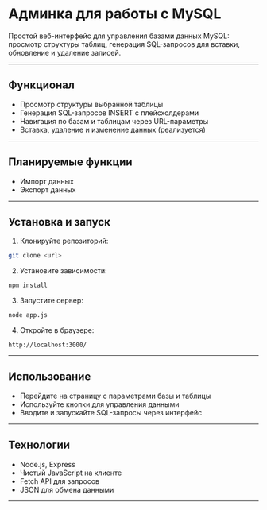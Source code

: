 # Админка для работы с MySQL

Простой веб-интерфейс для управления базами данных MySQL: просмотр структуры таблиц, генерация SQL-запросов для вставки, обновление и удаление записей.

---

## Функционал

- Просмотр структуры выбранной таблицы  
- Генерация SQL-запросов INSERT с плейсхолдерами  
- Навигация по базам и таблицам через URL-параметры  
- Вставка, удаление и изменение данных (реализуется)

---

## Планируемые функции

- Импорт данных  
- Экспорт данных  

---

## Установка и запуск

1. Клонируйте репозиторий:  
```bash
git clone <url>
```

2. Установите зависимости:  
```bash
npm install
```

3. Запустите сервер:  
```bash
node app.js
```

4. Откройте в браузере:  
```
http://localhost:3000/
```

---

## Использование

- Перейдите на страницу с параметрами базы и таблицы  
- Используйте кнопки для управления данными  
- Вводите и запускайте SQL-запросы через интерфейс

---

## Технологии

- Node.js, Express  
- Чистый JavaScript на клиенте  
- Fetch API для запросов  
- JSON для обмена данными

---



